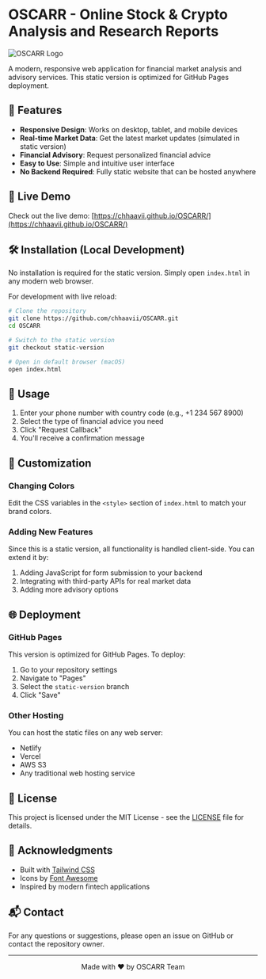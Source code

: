 # OSCARR - Online Stock & Crypto Analysis and Research Reports

![OSCARR Logo](https://via.placeholder.com/150x50?text=OSCARR)

A modern, responsive web application for financial market analysis and advisory services. This static version is optimized for GitHub Pages deployment.

## 🌟 Features

- **Responsive Design**: Works on desktop, tablet, and mobile devices
- **Real-time Market Data**: Get the latest market updates (simulated in static version)
- **Financial Advisory**: Request personalized financial advice
- **Easy to Use**: Simple and intuitive user interface
- **No Backend Required**: Fully static website that can be hosted anywhere

## 🚀 Live Demo

Check out the live demo: [https://chhaavii.github.io/OSCARR/](https://chhaavii.github.io/OSCARR/)

## 🛠️ Installation (Local Development)

No installation is required for the static version. Simply open `index.html` in any modern web browser.

For development with live reload:

```bash
# Clone the repository
git clone https://github.com/chhaavii/OSCARR.git
cd OSCARR

# Switch to the static version
git checkout static-version

# Open in default browser (macOS)
open index.html
```

## 📝 Usage

1. Enter your phone number with country code (e.g., +1 234 567 8900)
2. Select the type of financial advice you need
3. Click "Request Callback"
4. You'll receive a confirmation message

## 🎨 Customization

### Changing Colors
Edit the CSS variables in the `<style>` section of `index.html` to match your brand colors.

### Adding New Features
Since this is a static version, all functionality is handled client-side. You can extend it by:

1. Adding JavaScript for form submission to your backend
2. Integrating with third-party APIs for real market data
3. Adding more advisory options

## 🌐 Deployment

### GitHub Pages
This version is optimized for GitHub Pages. To deploy:

1. Go to your repository settings
2. Navigate to "Pages"
3. Select the `static-version` branch
4. Click "Save"

### Other Hosting
You can host the static files on any web server:
- Netlify
- Vercel
- AWS S3
- Any traditional web hosting service

## 📄 License

This project is licensed under the MIT License - see the [LICENSE](LICENSE) file for details.

## 🙏 Acknowledgments

- Built with [Tailwind CSS](https://tailwindcss.com/)
- Icons by [Font Awesome](https://fontawesome.com/)
- Inspired by modern fintech applications

## 📬 Contact

For any questions or suggestions, please open an issue on GitHub or contact the repository owner.

---

<div align="center">
  Made with ❤️ by OSCARR Team
</div>
